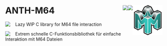 # ANTH-M64<img src="https://github.com/Aurumaker72/ANTH-M64/blob/main/anthm64.png" align="right" /><img src="https://forthebadge.com/images/badges/made-with-c.svg" align="right" /><img src="https://forthebadge.com/images/badges/powered-by-black-magic.svg" align="right" />  


<img src="https://static.vecteezy.com/system/resources/previews/000/532/212/original/vector-united-states-of-america-flag-usa-flag-america-flag-background.jpg" align="left" width="32"/> Lazy WIP C library for M64 file interaction

<img src="https://static.vecteezy.com/system/resources/previews/002/492/627/non_2x/germany-officially-flag-free-vector.jpg" align="left" width="32"/> Extrem schnelle C-Funktionsbibliothek für einfache Interaktion mit M64 Dateien

